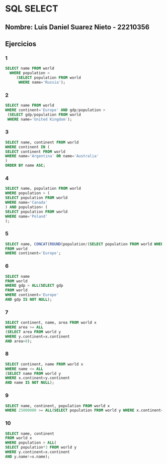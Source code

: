 # SQL SELECT  
## Nombre: Luis Daniel Suarez Nieto - 22210356
## Ejercicios  

### 1  
```sql
SELECT name FROM world
  WHERE population >
     (SELECT population FROM world
      WHERE name='Russia');
```
### 2  
```sql
SELECT name FROM world
WHERE continent='Europe' AND gdp/population >
 (SELECT gdp/population FROM world
 WHERE name='United Kingdom');
```
### 3  
```sql
SELECT name, continent FROM world
WHERE continent IN (
SELECT continent FROM world
WHERE name='Argentina' OR name='Australia'
)
ORDER BY name ASC;
```
### 4  
```sql
SELECT name, population FROM world
WHERE population > (
SELECT population FROM world
WHERE name='Canada'
) AND population< (
SELECT population FROM world
WHERE name='Poland'
);
```
### 5  
```sql
SELECT name, CONCAT(ROUND(population/(SELECT population FROM world WHERE name='Germany')*100, 0),'%')
FROM world
WHERE continent='Europe';
```

### 6  
```sql
SELECT name 
FROM world
WHERE gdp > ALL(SELECT gdp 
FROM world
WHERE continent='Europe'
AND gdp IS NOT NULL);
```
### 7 
```sql
SELECT continent, name, area FROM world x
WHERE area >= ALL
(SELECT area FROM world y
WHERE y.continent=x.continent
AND area>0);
```
### 8  
```sql
SELECT continent, name FROM world x 
WHERE name <= ALL
(SELECT name FROM world y
WHERE x.continent=y.continent
AND name IS NOT NULL);
```
### 9  
```sql
SELECT name, continent, population FROM world x
WHERE 25000000 >= ALL(SELECT population FROM world y WHERE x.continent=y.continent);
```
### 10  
```sql
SELECT name, continent
FROM world x
WHERE population > ALL(
SELECT population*3 FROM world y 
WHERE y.continent=x.continent
AND y.name!=x.name);
```
